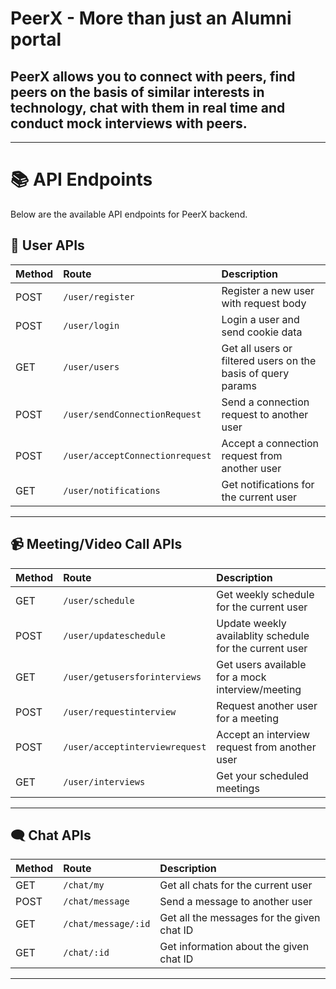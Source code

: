 # PeerX - More than just an Alumni portal

## PeerX allows you to connect with peers, find peers on the basis of similar interests in technology, chat with them in real time and conduct mock interviews with peers.

---

# 📚 API Endpoints

Below are the available API endpoints for PeerX backend.

## 👤 User APIs

| Method | Route | Description |
|:------|:------|:------------|
| POST | `/user/register` | Register a new user with request body |
| POST | `/user/login` | Login a user and send cookie data |
| GET | `/user/users` | Get all users or filtered users on the basis of query params |
| POST | `/user/sendConnectionRequest` | Send a connection request to another user |
| POST | `/user/acceptConnectionrequest` | Accept a connection request from another user |
| GET | `/user/notifications` | Get notifications for the current user |

---

## 📹 Meeting/Video Call APIs

| Method | Route | Description |
|:------|:------|:------------|
| GET | `/user/schedule` | Get weekly schedule for the current user |
| POST | `/user/updateschedule` | Update weekly availablity schedule for the current user |
| GET | `/user/getusersforinterviews` | Get users available for a mock interview/meeting |
| POST | `/user/requestinterview` | Request another user for a meeting |
| POST | `/user/acceptinterviewrequest` | Accept an interview request from another user |
| GET | `/user/interviews` | Get your scheduled meetings |

---

## 🗨️ Chat APIs

| Method | Route | Description |
|:------|:------|:------------|
| GET | `/chat/my` | Get all chats for the current user |
| POST | `/chat/message` | Send a message to another user |
| GET | `/chat/message/:id` | Get all the messages for the given chat ID |
| GET | `/chat/:id` | Get information about the given chat ID |

---


